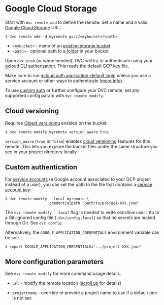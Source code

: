 # Google Cloud Storage

<!--
## Google Cloud Storage
-->

Start with `dvc remote add` to define the remote. Set a name and a valid [Google
Cloud Storage] URL:

```cli
$ dvc remote add -d myremote gs://<mybucket>/<path>
```

- `<mybucket>` - name of an [existing storage bucket]
- `<path>` - optional path to a [folder] in your bucket

Upon `dvc push` (or when needed), DVC will try to authenticate using your
[gcloud CLI authorization]. This reads the default GCP key file.

<admon type="warn">

Make sure to run [gcloud auth application-default login] unless you use a
service account or other ways to authenticate ([more info]).

</admon>

[google cloud storage]: https://cloud.google.com/storage
[existing storage bucket]:
  https://cloud.google.com/storage/docs/creating-buckets
[folder]: https://cloud.google.com/storage/docs/folders
[gcloud cli authorization]: https://cloud.google.com/sdk/docs/authorizing
[gcloud auth application-default login]:
  https://cloud.google.com/sdk/gcloud/reference/auth/application-default/login
[more info]: https://stackoverflow.com/a/53307505/298182

To use [custom auth](#custom-authentication) or further configure your DVC
remote, set any supported config param with `dvc remote modify`.

## Cloud versioning

<admon type="info">

Requires [Object versioning] enabled on the bucket.

</admon>

```cli
$ dvc remote modify myremote version_aware true
```

`version_aware` (`true` or `false`) enables [cloud versioning] features for this
remote. This lets you explore the bucket files under the same structure you see
in your project directory locally.

[object versioning]: https://cloud.google.com/storage/docs/object-versioning
[cloud versioning]: /docs/user-guide/data-management/cloud-versioning

## Custom authentication

For [service accounts] (a Google account associated to your GCP project instead
of a user), you can set the path to the file that contains a [service account
key]:

[service accounts]: https://cloud.google.com/iam/docs/service-accounts
[service account key]:
  https://cloud.google.com/iam/docs/creating-managing-service-account-keys

```cli
$ dvc remote modify --local myremote \
                    credentialpath 'path/to/project-XXX.json'
```

<admon type="warn">

The `dvc remote modify --local` flag is needed to write sensitive user info to a
Git-ignored config file (`.dvc/config.local`) so that no secrets are leaked
through Git. See `dvc config`.

</admon>

Alternatively, the `GOOGLE_APPLICATION_CREDENTIALS` environment variable can be
set:

```cli
$ export GOOGLE_APPLICATION_CREDENTIALS='.../project-XXX.json'
```

## More configuration parameters

<admon type="info">

See `dvc remote modify` for more command usage details.

</admon>

- `url` - modify the remote location ([scroll up](#google-cloud-storage) for
  details)

- `projectname` - override or provide a project name to use if a default one is
  not set.
